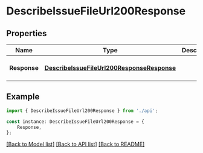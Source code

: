 # DescribeIssueFileUrl200Response


## Properties

Name | Type | Description | Notes
------------ | ------------- | ------------- | -------------
**Response** | [**DescribeIssueFileUrl200ResponseResponse**](DescribeIssueFileUrl200ResponseResponse.md) |  | [optional] [default to undefined]

## Example

```typescript
import { DescribeIssueFileUrl200Response } from './api';

const instance: DescribeIssueFileUrl200Response = {
    Response,
};
```

[[Back to Model list]](../README.md#documentation-for-models) [[Back to API list]](../README.md#documentation-for-api-endpoints) [[Back to README]](../README.md)

